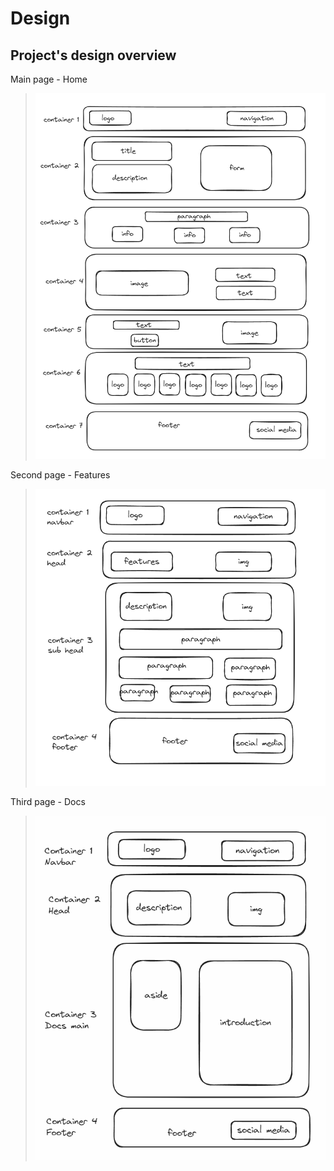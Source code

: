 # Design

## Project's design overview

Main page - Home

> ![design](./design-img.png)

Second page - Features

> ![design](./screenshot2.png)

Third page - Docs

> ![design](./screenshot3.png)
